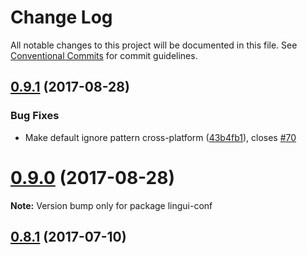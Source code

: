 # Change Log

All notable changes to this project will be documented in this file.
See [Conventional Commits](https://conventionalcommits.org) for commit guidelines.

<a name="0.9.1"></a>
## [0.9.1](https://github.com/lingui/js-lingui/compare/lingui-conf@0.9.0...lingui-conf@0.9.1) (2017-08-28)


### Bug Fixes

* Make default ignore pattern cross-platform ([43b4fb1](https://github.com/lingui/js-lingui/commit/43b4fb1)), closes [#70](https://github.com/lingui/js-lingui/issues/70)




<a name="0.9.0"></a>
# [0.9.0](https://github.com/lingui/js-lingui/compare/lingui-conf@0.9.0-3...lingui-conf@0.9.0) (2017-08-28)




**Note:** Version bump only for package lingui-conf

<a name="0.8.1"></a>
## [0.8.1](https://github.com/lingui/js-lingui/compare/lingui-conf@0.8.0...lingui-conf@0.8.1) (2017-07-10)

